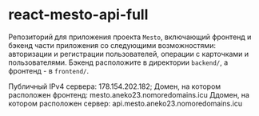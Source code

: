 # react-mesto-api-full
Репозиторий для приложения проекта `Mesto`, включающий фронтенд и бэкенд части приложения со следующими возможностями: авторизации и регистрации пользователей, операции с карточками и пользователями. Бэкенд расположите в директории `backend/`, а фронтенд - в `frontend/`. 
  
Публичный IPv4 сервера: 178.154.202.182;
Домен, на котором расположен фронтенд: mesto.aneko23.nomoredomains.icu 
Ддомен, на котором расположен сервер: api.mesto.aneko23.nomoredomains.icu